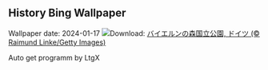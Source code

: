 ## History Bing Wallpaper
Wallpaper date: 2024-01-17
![](https://www.bing.com/th?id=OHR.SleepyWolf_JA-JP7170122030_UHD.jpg&w=1000)Download: [バイエルンの森国立公園, ドイツ (© Raimund Linke/Getty Images)](https://www.bing.com/th?id=OHR.SleepyWolf_JA-JP7170122030_UHD.jpg)

Auto get programm by LtgX
